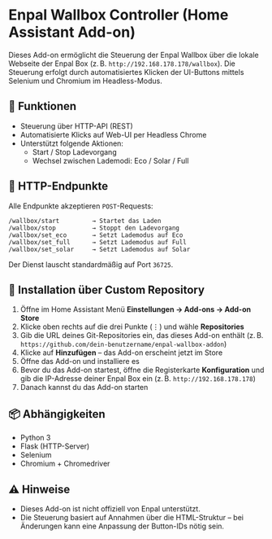 # Enpal Wallbox Controller (Home Assistant Add-on)

Dieses Add-on ermöglicht die Steuerung der Enpal Wallbox über die lokale Webseite der Enpal Box (z. B. `http://192.168.178.178/wallbox`). Die Steuerung erfolgt durch automatisiertes Klicken der UI-Buttons mittels Selenium und Chromium im Headless-Modus.

## 🔧 Funktionen

- Steuerung über HTTP-API (REST)
- Automatisierte Klicks auf Web-UI per Headless Chrome
- Unterstützt folgende Aktionen:
  - Start / Stop Ladevorgang
  - Wechsel zwischen Lademodi: Eco / Solar / Full

## 🔌 HTTP-Endpunkte

Alle Endpunkte akzeptieren `POST`-Requests:

```
/wallbox/start         → Startet das Laden
/wallbox/stop          → Stoppt den Ladevorgang
/wallbox/set_eco       → Setzt Lademodus auf Eco
/wallbox/set_full      → Setzt Lademodus auf Full
/wallbox/set_solar     → Setzt Lademodus auf Solar
```

Der Dienst lauscht standardmäßig auf Port `36725`.

## 🚀 Installation über Custom Repository

1. Öffne im Home Assistant Menü **Einstellungen → Add-ons → Add-on Store**
2. Klicke oben rechts auf die drei Punkte (⋮) und wähle **Repositories**
3. Gib die URL deines Git-Repositories ein, das dieses Add-on enthält (z. B. `https://github.com/dein-benutzername/enpal-wallbox-addon`)
4. Klicke auf **Hinzufügen** – das Add-on erscheint jetzt im Store
5. Öffne das Add-on und installiere es
6. Bevor du das Add-on startest, öffne die Registerkarte **Konfiguration** und gib die IP-Adresse deiner Enpal Box ein (z. B. `http://192.168.178.178`)
7. Danach kannst du das Add-on starten

## 📦 Abhängigkeiten

- Python 3
- Flask (HTTP-Server)
- Selenium
- Chromium + Chromedriver

## ⚠️ Hinweise

- Dieses Add-on ist nicht offiziell von Enpal unterstützt.
- Die Steuerung basiert auf Annahmen über die HTML-Struktur – bei Änderungen kann eine Anpassung der Button-IDs nötig sein.
